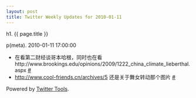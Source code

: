 ```yaml
---
layout: post
title: Twitter Weekly Updates for 2010-01-11
---
```


h1. {{ page.title }} 

p(meta). 2010-01-11 17:00:00

<ul class="aktt_tweet_digest">
	<li>在看第二财经谈哥本哈根，同时也在看http://www.brookings.edu/opinions/2009/1222_china_climate_lieberthal.aspx <a href="http://twitter.com/Joshua_C/statuses/7557841646">#</a></li>
	<li><a href="http://www.cool-friends.cn/archives/5" rel="nofollow">http://www.cool-friends.cn/archives/5</a> 还是关于舞女转动那个图片 <a href="http://twitter.com/Joshua_C/statuses/7391581351">#</a></li>
</ul>
<p class="aktt_credit">Powered by <a href="http://alexking.org/projects/wordpress">Twitter Tools</a>.</p>